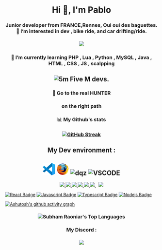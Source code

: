 <h1 align="center">Hi 👋, I'm Pablo </h1>
<h3 align="center">
    Junior developer from FRANCE,Rennes,  Oui oui des baguettes. 👀 I’m interested in dev , bike ride, and car drifting/ride.
</h3>

<h3 align="center"><img src="https://icon-library.com/images/france-icon/france-icon-15.jpg"/ width="45"></h3>

<h3 align="center">🌱 I’m currently learning PHP , Lua , Python , MySQL , Java , HTML , CSS , JS , scalpping</h3>


 
<h2 align="center">  <img src="https://fivem-vscode.gallerycdn.vsassets.io/extensions/fivem-vscode/fivem-vscode/0.3.1/1641809875370/Microsoft.VisualStudio.Services.Icons.Default" alt="5m" width="40" height="40"/> Five M devs.</h2>
  
<h3 align="center"> 💞️ Go to the real HUNTER </h3>
<h3 align="center"> on the right path</h3>

<h3 align="center"> 📊 My Github's stats </h3>

<h3 align="center"><a  href="https://git.io/streak-stats"><img src="https://streak-stats.demolab.com?user=CS-Pablo&theme=dark&hide_border=true&locale=fr&date_format=j%20M%5B%20Y%5D&card_width=494&hide_longest_streak=true" alt="GitHub Streak" /></a></h3>

<h2 align="center">My Dev environment :</h2>

<h2 align="center">   <img src="https://raw.githubusercontent.com/devicons/devicon/master/icons/vscode/vscode-original.svg" alt="VSCODE" width="40" height="40"/>   <img src="https://raw.githubusercontent.com/devicons/devicon/master/icons/firefox/firefox-original.svg" alt="firefox" width="40" height="40"/> <img src="https://upload.wikimedia.org/wikipedia/commons/thumb/a/ab/Apple-logo.png/600px-Apple-logo.png" alt="dqz" width="40" height="40"/>  <img src="https://cdn-icons-png.flaticon.com/512/1076/1076988.png" alt="VSCODE" width="40" height="40"/></h2>

<p align="center"> 
    <a href="https://www.java.com" target="_blank"> <img src="https://img.icons8.com/color/48/000000/java-coffee-cup-logo.png"/> </a>
    <a href="https://reactjs.org/" target="_blank"> <img src="https://img.icons8.com/color/48/000000/react-native.png"/> </a>
    <a href="https://developer.mozilla.org/en-US/docs/Web/JavaScript" target="_blank"> <img src="https://img.icons8.com/color/48/000000/javascript.png"/> </a> 
    <a href="https://www.w3.org/html/" target="_blank"> <img src="https://img.icons8.com/color/48/000000/html-5.png"/> </a> 
    <a href="https://www.w3schools.com/css/" target="_blank"> <img src="https://img.icons8.com/color/48/000000/css3.png"/> </a> 
    <a style="padding-right:8px;" href="https://www.mysql.com/" target="_blank"> <img src="https://img.icons8.com/fluent/50/000000/mysql-logo.png"/> </a>
    <a href="https://git-scm.com/" target="_blank"> <img src="https://img.icons8.com/color/48/000000/git.png"/> </a>   
</p>

[![React Badge](https://img.shields.io/badge/-React-61DBFB?style=for-the-badge&labelColor=black&logo=react&logoColor=61DBFB)](#)  [![Javascript Badge](https://img.shields.io/badge/-Javascript-F0DB4F?style=for-the-badge&labelColor=black&logo=javascript&logoColor=F0DB4F)](#) [![Typescript Badge](https://img.shields.io/badge/-Typescript-007acc?style=for-the-badge&labelColor=black&logo=typescript&logoColor=007acc)](#) [![Nodejs Badge](https://img.shields.io/badge/-Nodejs-3C873A?style=for-the-badge&labelColor=black&logo=node.js&logoColor=3C873A)](#) 

[![Ashutosh's github activity graph](https://github-readme-activity-graph.vercel.app/graph?username=CS-Pabloe&theme=github-compact)](https://github.com/LQuatre/github-readme-activity-graph)

<h3 align="center"><img alt="Subham Raoniar's Top Languages" src="https://github-readme-stats.vercel.app/api/top-langs/?username=CS-Pablo&langs_count=8&count_private=true&layout=compact&theme=react&hide_border=true&bg_color=0D1117" /></h3>
<h3 align="center">My Discord : </h3>
<h3 align="center"><a href = "https://discord.gg/3Pjt8vQ5x8"><img src="https://upload.wikimedia.org/wikipedia/fr/8/80/Logo_Discord_2015.png" width="45"/></a></h3>



